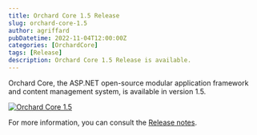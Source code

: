 ```yaml
---
title: Orchard Core 1.5 Release
slug: orchard-core-1.5
author: agriffard
pubDatetime: 2022-11-04T12:00:00Z
categories: [OrchardCore]
tags: [Release]
description: Orchard Core 1.5 Release is available.
---
```


Orchard Core, the ASP.NET open-source modular application framework and content management system, is available in version 1.5.

[![Orchard Core 1.5](https://opengraph.githubassets.com/43f9f80e9b2c78ec8d6288650dc703101a65ac38fc18a39a9afa7d02cda58269/OrchardCMS/OrchardCore/releases/tag/v1.5.0)](https://github.com/OrchardCMS/OrchardCore/releases/tag/v1.5.0)

For more information, you can consult the [Release notes](https://docs.orchardcore.net/en/latest/docs/releases/1.5.0/).
